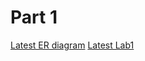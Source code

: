 # Part 1
[Latest ER diagram](https://drive.google.com/file/d/1jY4392tJpyaEpCNgZrZuQjvqAD_zo5OV/view?usp=sharing)
[Latest Lab1](https://docs.google.com/document/d/1rn5GXWw84UhB7hwJsuMEW-GjvDRSCs7OCOEd7_bzrW8)
